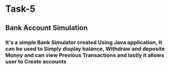 # Task-5

## Bank Account Simulation

### It's a simple Bank Simulator created Using Java application, It can be used to Simply display balance, Withdraw and deposite Money and can view Previous Transactions and lastly it allows user to Create accounts